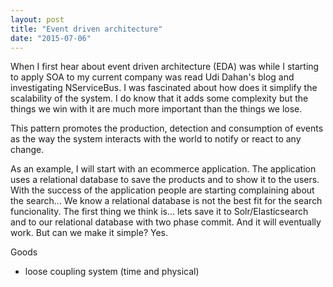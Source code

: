 ```yaml
---
layout: post
title: "Event driven architecture"
date: "2015-07-06"
---
```


When I first hear about event driven architecture (EDA) was while I starting to apply SOA to my current company was read Udi Dahan's blog and investigating NServiceBus. I was fascinated about how does it simplify the scalability of the system. I do know that it adds some complexity but the things we win with it are much more important than the things we lose.

This pattern promotes the production, detection and consumption of events as the way the system interacts with the world to notify or react to any change.

As an example, I will start with an ecommerce application. The application uses a relational database to save the products and to show it to the users. With the success of the application people are starting complaining about the search... We know a relational database is not the best fit for the search funcionality. The first thing we think is... lets save it to Solr/Elasticsearch and to our relational database with two phase commit. And it will eventually work. But can we make it simple? Yes.

Goods
 - loose coupling system (time and physical)
